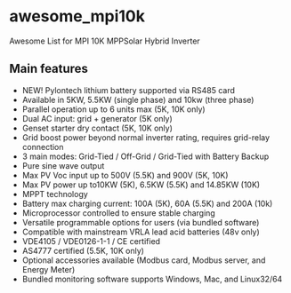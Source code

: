 # awesome_mpi10k
Awesome List for MPI 10K  MPPSolar Hybrid Inverter

## Main features

- NEW!  Pylontech lithium battery supported via RS485 card
- Available in 5KW, 5.5KW (single phase) and 10kw (three phase)
- Parallel operation up to 6 units max (5K, 10K only)
- Dual AC input: grid + generator (5K only)
- Genset starter dry contact (5K, 10K only)
- Grid boost power beyond normal inverter rating, requires grid-relay connection
- 3 main modes: Grid-Tied / Off-Grid / Grid-Tied with Battery Backup
- Pure sine wave output
- Max PV Voc input up to 500V (5.5K) and 900V (5K, 10K)
- Max PV power up to10KW (5K), 6.5KW (5.5K) and 14.85KW (10K)
- MPPT technology
- Battery max charging current: 100A (5K), 60A (5.5K) and 200A (10k)
- Microprocessor controlled to ensure stable charging
- Versatile programmable options for users (via bundled software)
- Compatible with mainstream VRLA lead acid batteries (48v only)
- VDE4105 / VDE0126-1-1  / CE certified
- AS4777 certified (5.5K, 10K only)
- Optional accessories available (Modbus card, Modbus server, and Energy Meter)
- Bundled monitoring software supports Windows, Mac, and Linux32/64

